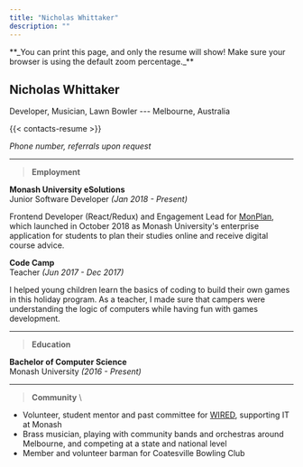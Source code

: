 ```yaml
---
title: "Nicholas Whittaker"
description: ""
---
```


<span class='hide-on-print'>
**_You can print this page, and only the resume will show! Make sure your browser is using the default zoom percentage._**
</span>

## <span>Nicholas Whittaker</span>

<span>Developer, Musician, Lawn Bowler --- Melbourne, Australia</span>

{{< contacts-resume >}}

<span>_Phone number, referrals upon request_</span>

---

> **Employment**

**Monash University eSolutions** \
Junior Software Developer _(Jan 2018 - Present)_

Frontend Developer (React/Redux) and Engagement Lead for [MonPlan](https://monplan.apps.monash.edu/), which launched in October 2018 as Monash University's enterprise application for students to plan their studies online and receive digital course advice.

**Code Camp** \
Teacher _(Jun 2017 - Dec 2017)_

I helped young children learn the basics of coding to build their own games in this holiday program. As a teacher, I made sure that campers were understanding the logic of computers while having fun with games development.

---

> **Education**

**Bachelor of Computer Science** \
Monash University _(2016 - Present)_

<!-- A combination of practical and theoretical IT units, this course fosters critical thinking and design skills, covering the principles of software development and data analysis. \ -->
<!-- It gives insight into the IT industry, and helps students build their own toolbox for problem solving in their professional work. -->

---

> **Community** \

- Volunteer, student mentor and past committee for [WIRED](https://wired.org.au), supporting IT at Monash
- Brass musician, playing with community bands and orchestras around Melbourne, and competing at a state and national level
- Member and volunteer barman for Coatesville Bowling Club
